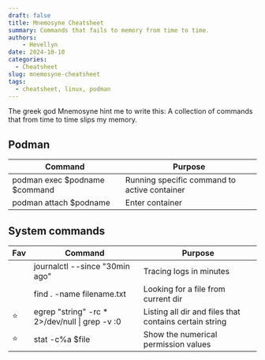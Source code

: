 ```yaml
---
draft: false
title: Mnemosyne Cheatsheet
summary: Commands that fails to memory from time to time.
authors:
    - Hevellyn
date: 2024-10-10
categories:
  - Cheatsheet
slug: mnemosyne-cheatsheet
tags:
  - cheatsheet, linux, podman
---
```


The greek god Mnemosyne hint me to write this: A collection of commands that from time to time slips my memory.
<!-- more -->

## Podman

|Command|Purpose|
|---|---|
|podman exec $podname $command| Running specific command to active container
|podman attach $podname|Enter container|



## System commands

|Fav|Command|Purpose|
|---|---|---|
||journalctl --since "30min ago"|Tracing logs in minutes
||find . -name filename.txt| Looking for a file from current dir|
|⭐|egrep "string" -rc * 2>/dev/null \| grep -v :0 | Listing all dir and files that contains certain string|
|⭐|stat -c%a $file|Show the numerical permission values|⭐
